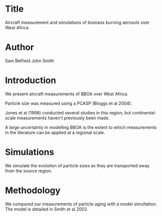 # Title
Aircraft measurement and simulations  of biomass burning aerosols 
over West Africa

# Author
Sam Belfield
John Smith

# Introduction
We present aircraft measurements of BBOA over West Africa.

Particle size was measured using a PCASP (Bloggs et al 2004).

Jones et al (1998) conducted several studies in this region,
but continental-scale measurements haven't previously been made.

A large uncertainty in modelling BBOA is the extent to which
measurements in the literature can be applied at a regional scale.

# Simulations
We simulate the evolution of particle sizes as they are transported 
away from the source region.

# Methodology
We compared our measurements of particle aging with a model simultation.
The model is detailed in Smith et al 2002.
